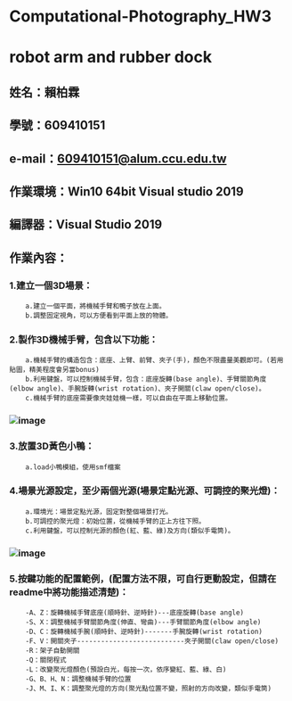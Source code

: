# Computational-Photography_HW3
# robot arm and rubber dock
## 姓名：賴柏霖
## 學號：609410151
## e-mail：609410151@alum.ccu.edu.tw
## 作業環境：Win10 64bit Visual studio 2019
## 編譯器：Visual Studio 2019
## 作業內容：
###	1.建立一個3D場景：
		a.建立一個平面，將機械手臂和鴨子放在上面。
		b.調整固定視角，可以方便看到平面上放的物體。

###	2.製作3D機械手臂，包含以下功能：
		a.機械手臂的構造包含：底座、上臂、前臂、夾子(手)，顏色不限盡量美觀即可。(若用貼圖，精美程度會另當bonus)
		b.利用鍵盤，可以控制機械手臂，包含：底座旋轉(base angle)、手臂關節角度(elbow angle)、手腕旋轉(wrist rotation)、夾子開關(claw open/close)。
		c.機械手臂的底座需要像夾娃娃機一樣，可以自由在平面上移動位置。
###	![image](https://user-images.githubusercontent.com/72666141/141769732-add5e6f8-f363-40b4-878e-267363b78e9f.png)


	
###	3.放置3D黃色小鴨：
		a.load小鴨模組，使用smf檔案

###	4.場景光源設定，至少兩個光源(場景定點光源、可調控的聚光燈)：
		a.環境光：場景定點光源，固定對整個場景打光。
		b.可調控的聚光燈：初始位置，從機械手臂的正上方往下照。
		c.利用鍵盤，可以控制光源的顏色(紅、藍、綠)及方向(類似手電筒)。
###	![image](https://user-images.githubusercontent.com/72666141/141769541-e969fcfa-bac3-426d-b284-f7c91b9f31db.png)

###	5.按鍵功能的配置範例，(配置方法不限，可自行更動設定，但請在readme中將功能描述清楚)：
		-A、Z：旋轉機械手臂底座(順時針、逆時針)---底座旋轉(base angle)
		-S、X：調整機械手臂關節角度(伸直、彎曲)---手臂關節角度(elbow angle)
		-D、C：旋轉機械手腕(順時針、逆時針)-------手腕旋轉(wrist rotation)
		-F、V：開關夾子---------------------------夾子開關(claw open/close)
		-R：架子自動開關
		-Q：關閉程式
		-L：改變聚光燈顏色(預設白光，每按一次，依序變紅、藍、綠、白)
		-G、B、H、N：調整機械手臂的位置
		-J、M、I、K：調整聚光燈的方向(聚光點位置不變，照射的方向改變，類似手電筒)
		

